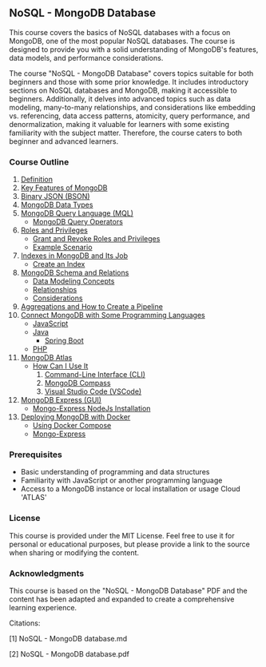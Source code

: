 ## NoSQL - MongoDB Database

This course covers the basics of NoSQL databases with a focus on MongoDB, one of the most popular NoSQL databases. The course is designed to provide you with a solid understanding of MongoDB's features, data models, and performance considerations.

The course "NoSQL - MongoDB Database" covers topics suitable for both beginners and those with some prior knowledge. It includes introductory sections on NoSQL databases and MongoDB, making it accessible to beginners. Additionally, it delves into advanced topics such as data modeling, many-to-many relationships, and considerations like embedding vs. referencing, data access patterns, atomicity, query performance, and denormalization, making it valuable for learners with some existing familiarity with the subject matter. Therefore, the course caters to both beginner and advanced learners.

### Course Outline

1. [Definition](#definition)
2. [Key Features of MongoDB](#key-features-of-mongodb)
3. [Binary JSON (BSON)](#binary-json-bson)
4. [MongoDB Data Types](#mongodb-data-types)
5. [MongoDB Query Language (MQL)](#mongodb-query-language-mql)
   - [MongoDB Query Operators](#mongodb-query-operators)
6. [Roles and Privileges](#roles-and-privileges)
   - [Grant and Revoke Roles and Privileges](#grant-and-revoke-roles-and-privileges)
   - [Example Scenario](#example-scenario)
7. [Indexes in MongoDB and Its Job](#indexes-in-mongodb-and-its-job)
   - [Create an Index](#create-an-index)
8. [MongoDB Schema and Relations](#mongodb-schema-and-relations)
   - [Data Modeling Concepts](#data-modeling-concepts)
   - [Relationships](#relationships)
   - [Considerations](#considerations)
9. [Aggregations and How to Create a Pipeline](#aggregations-and-how-to-create-a-pipeline)
10. [Connect MongoDB with Some Programming Languages](#connect-mongodb-with-some-programming-languages)
    - [JavaScript](#javascript)
    - [Java](#java)
        - [Spring Boot](#spring-boot)
    - [PHP](#php)
11. [MongoDB Atlas](#mongodb-atlas)
    - [How Can I Use It](#how-can-i-use-it)
        1. [Command-Line Interface (CLI)](#command-line-interface-cli)
        2. [MongoDB Compass](#mongodb-compass)
        3. [Visual Studio Code (VSCode)](#visual-studio-code-vscode)
12. [MongoDB Express (GUI)](#mongodb-express-gui)
    - [Mongo-Express NodeJs Installation](#mongo-express-nodejs-installation)
13. [Deploying MongoDB with Docker](#deploying-mongodb-with-docker)
    - [Using Docker Compose](#using-docker-compose)
    - [Mongo-Express](#mongo-express)


### Prerequisites

- Basic understanding of programming and data structures
- Familiarity with JavaScript or another programming language
- Access to a MongoDB instance or local installation or usage Cloud 'ATLAS'


### License

This course is provided under the MIT License. Feel free to use it for personal or educational purposes, but please provide a link to the source when sharing or modifying the content.

### Acknowledgments

This course is based on the "NoSQL - MongoDB Database" PDF and the content has been adapted and expanded to create a comprehensive learning experience.

Citations:

[1] NoSQL - MongoDB database.md

[2] NoSQL - MongoDB database.pdf

